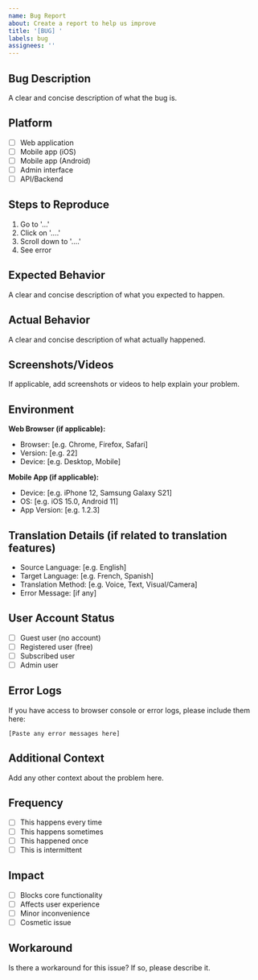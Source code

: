 ```yaml
---
name: Bug Report
about: Create a report to help us improve
title: '[BUG] '
labels: bug
assignees: ''
---
```


## Bug Description
A clear and concise description of what the bug is.

## Platform
- [ ] Web application
- [ ] Mobile app (iOS)
- [ ] Mobile app (Android)
- [ ] Admin interface
- [ ] API/Backend

## Steps to Reproduce
1. Go to '...'
2. Click on '....'
3. Scroll down to '....'
4. See error

## Expected Behavior
A clear and concise description of what you expected to happen.

## Actual Behavior
A clear and concise description of what actually happened.

## Screenshots/Videos
If applicable, add screenshots or videos to help explain your problem.

## Environment
**Web Browser (if applicable):**
- Browser: [e.g. Chrome, Firefox, Safari]
- Version: [e.g. 22]
- Device: [e.g. Desktop, Mobile]

**Mobile App (if applicable):**
- Device: [e.g. iPhone 12, Samsung Galaxy S21]
- OS: [e.g. iOS 15.0, Android 11]
- App Version: [e.g. 1.2.3]

## Translation Details (if related to translation features)
- Source Language: [e.g. English]
- Target Language: [e.g. French, Spanish]
- Translation Method: [e.g. Voice, Text, Visual/Camera]
- Error Message: [if any]

## User Account Status
- [ ] Guest user (no account)
- [ ] Registered user (free)
- [ ] Subscribed user
- [ ] Admin user

## Error Logs
If you have access to browser console or error logs, please include them here:
```
[Paste any error messages here]
```

## Additional Context
Add any other context about the problem here.

## Frequency
- [ ] This happens every time
- [ ] This happens sometimes
- [ ] This happened once
- [ ] This is intermittent

## Impact
- [ ] Blocks core functionality
- [ ] Affects user experience
- [ ] Minor inconvenience
- [ ] Cosmetic issue

## Workaround
Is there a workaround for this issue? If so, please describe it.